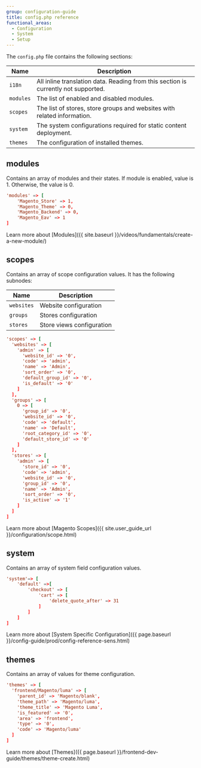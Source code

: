 ```yaml
---
group: configuration-guide
title: config.php reference
functional_areas:
  - Configuration
  - System
  - Setup
---
```


The `config.php` file contains the following sections:

| Name      | Description                                                                         |
| --------- | ----------------------------------------------------------------------------------- |
| `i18n`    | All inline translation data. Reading from this section is currently not supported.  |
| `modules` | The list of enabled and disabled modules.                                           |
| `scopes`  | The list of stores, store groups and websites with related information.             |
| `system`  | The system configurations required for static content deployment.                   |
| `themes`  | The configuration of installed themes.                                              |

## modules

Contains an array of modules and their states. If module is enabled, value is 1. Otherwise, the value is 0.

```conf
'modules' => [
    'Magento_Store' => 1,
    'Magento_Theme' => 0,
    'Magento_Backend' => 0,
    'Magento_Eav' => 1
]
```

Learn more about [Modules]({{ site.baseurl }}/videos/fundamentals/create-a-new-module/)

## scopes

Contains an array of scope configuration values. It has the following subnodes:

| Name       | Description                        |
| ---------- | -----------------------------------|
| `websites` | Website configuration              |
| `groups`   | Stores configuration               |
| `stores`   | Store views configuration          |

```conf
'scopes' => [
  'websites' => [
    'admin' => [
      'website_id' => '0',
      'code' => 'admin',
      'name' => 'Admin',
      'sort_order' => '0',
      'default_group_id' => '0',
      'is_default' => '0'
    ]
  ],
  'groups' => [
    0 => [
      'group_id' => '0',
      'website_id' => '0',
      'code' => 'default',
      'name' => 'Default',
      'root_category_id' => '0',
      'default_store_id' => '0'
    ]
  ],
  'stores' => [
    'admin' => [
      'store_id' => '0',
      'code' => 'admin',
      'website_id' => '0',
      'group_id' => '0',
      'name' => 'Admin',
      'sort_order' => '0',
      'is_active' => '1'
    ]
  ]
]
```

Learn more about [Magento Scopes]({{ site.user_guide_url }}/configuration/scope.html)

## system

Contains an array of system field configuration values.

```conf
'system'=> [
    'default' =>[
        'checkout' => [
            'cart' => [
                'delete_quote_after' => 31
            ]
        ]
    ]
]
```

Learn more about [System Specific Configuration]({{ page.baseurl }}/config-guide/prod/config-reference-sens.html)

## themes

Contains an array of values for theme configuration.

```conf
'themes' => [
  'frontend/Magento/luma' => [
    'parent_id' => 'Magento/blank',
    'theme_path' => 'Magento/luma',
    'theme_title' => 'Magento Luma',
    'is_featured' => '0',
    'area' => 'frontend',
    'type' => '0',
    'code' => 'Magento/luma'
  ]
]
```

Learn more about [Themes]({{ page.baseurl }}/frontend-dev-guide/themes/theme-create.html)
